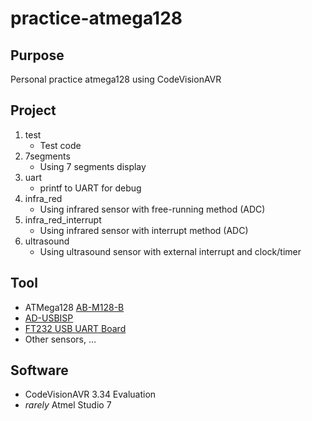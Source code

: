 # practice-atmega128

## Purpose
Personal practice atmega128 using CodeVisionAVR

## Project
1. test
   - Test code
2. 7segments
   - Using 7 segments display
3. uart
   - printf to UART for debug
4. infra_red
   - Using infrared sensor with free-running method (ADC)
5. infra_red_interrupt
   - Using infrared sensor with interrupt method (ADC)
6. ultrasound
   - Using ultrasound sensor with external interrupt and clock/timer

## Tool
* ATMega128 [AB-M128-B](http://www.newtc.co.kr/dpshop/shop/item.php?it_id=1314599928)
* [AD-USBISP](http://www.newtc.co.kr/dpshop/shop/item.php?it_id=1314600027)
* [FT232 USB UART Board](http://www.eleparts.co.kr/EPX8N7KL)
* Other sensors, ...

## Software
* CodeVisionAVR 3.34 Evaluation
* *rarely* Atmel Studio 7
